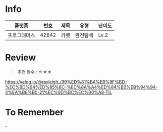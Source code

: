 # Info
|플랫폼|번호|제목|유형|난이도|
|----|----|----|----|----|
|프로그래머스|42842|카펫|완전탐색|Lv.2|

# Review
> **추천 점수** : ☆★★

https://velog.io/@rayleigh_/99%ED%81%B4%EB%9F%BD-%EC%BD%94%ED%85%8C-%EC%8A%A4%ED%84%B0%EB%94%94-4%EA%B8%B0-21%EC%9D%BC%EC%B0%A8-TIL

# To Remember
\-